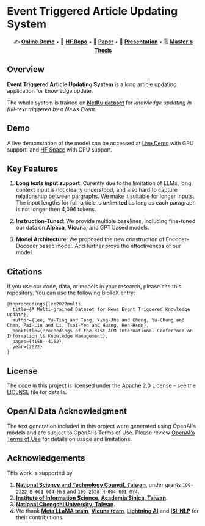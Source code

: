 # Event Triggered Article Updating System

<p align="center">
✍️ <a href="http://140.119.164.212:7840" target="_blank"><b>Online Demo</b></a> 
•
🤗 <a href="https://huggingface.co/theQuert" target="_blank"><b>HF Repo</b></a>
•
📃 <a href="https://dl.acm.org/doi/10.1145/3511808.3557537" target="_blank"><b>Paper</b></a>  
•
📎 <a href="https://github.com/theQuert/Event-Triggered-Article-Updating-System/tree/main/docs/YTLee_s_Oral_Presentation.pdf" target="_blank"><b>Presentation</b></a>
•
🗒️ <a href="https://drive.google.com/file/d/1RzfgyGdtvYvein9Z34xLVSlGLViz_UH9/view?usp=sharing" target="_blank"><b>Master's Thesis</b></a>

## Overview
**Event Triggered Article Updating System** is a long article updating application for knowledge update.

The whole system is trained on [**NetKu dataset**](https://github.com/hhhuang/NetKu) for *knowledge updating in full-text triggered by a News Event*.

## Demo
A live demonstation of the model can be accessed at [Live Demo](http://140.119.164.212:7840) with GPU support, and [HF Space](https://huggingface.co/spaces/theQuert/Event-Triggered-Article-Updating-System) with CPU support.

## Key Features
1. **Long texts input support**: Curently due to the limitation of LLMs, long context input is not clearly understood, and also hard to capture relationshtip between pargraphs. We make it suitable for longer inputs. The input lengths for full-article is **unlimited** as long as each paragraph is not longer then 4,096 tokens.

2. **Instruction-Tuned**: We provide multiple baselines, including fine-tuned our data on **Alpaca**, **Vicuna**,  and GPT based models.

3. **Model Architecture**: We proposed the new construction of Encoder-Decoder based model. And further prove the effectiveness of our model.


## Citations
If you use our code, data, or models in your research, please cite this repository. You can use the following BibTeX entry:

```bibtext
@inproceedings{lee2022multi,
  title={A Multi-grained Dataset for News Event Triggered Knowledge Update},
  author={Lee, Yu-Ting and Tang, Ying-Jhe and Cheng, Yu-Chung and Chen, Pai-Lin and Li, Tsai-Yen and Huang, Hen-Hsen},
  booktitle={Proceedings of the 31st ACM International Conference on Information \& Knowledge Management},
  pages={4158--4162},
  year={2022}
}
```

## License
The code in this project is licensed under the Apache 2.0 License - see the [LICENSE](LICENSE) file for details.

## OpenAI Data Acknowledgment
The text generation included in this project were generated using OpenAI's models and are subject to OpenAI's Terms of Use. Please review [OpenAI's Terms of Use](https://openai.com/policies/terms-of-use) for details on usage and limitations.

## Acknowledgements
This work is supported by 
1. [**National Science and Technology Council, Taiwan**](https://www.nstc.gov.tw/?l=en), under grants `109-2222-E-001-004-MY3` and `109-2628-H-004-001-MY4`.
2. [**Institute of Information Science, Academia Sinica, Taiwan**](https://www.iis.sinica.edu.tw/en/index.html/).
3. [**National Chengchi University, Taiwan**](https://www.nccu.edu.tw/).
4. We thank [**Meta LLaMA team**](https://github.com/facebookresearch/llama), [**Vicuna team**](https://github.com/lm-sys/FastChat), [**Lightning AI**](https://lightning.ai/) and [**ISI-NLP**](https://github.com/isi-nlp/NewsEdits) for their contributions.

